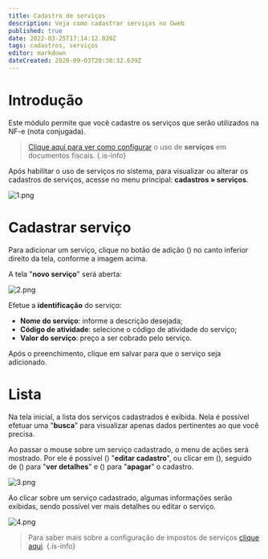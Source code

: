 ```yaml
---
title: Cadastro de serviços
description: Veja como cadastrar serviços no Gweb
published: true
date: 2022-03-25T17:14:12.039Z
tags: cadastros, serviços
editor: markdown
dateCreated: 2020-09-03T20:30:32.639Z
---
```


# Introdução

Este módulo permite que você cadastre os serviços que serão utilizados na NF-e (nota conjugada).

> [Clique aqui para ver como configurar](https://help.gdoorweb.com.br/pt-br/configuracoes/geral#servi%C3%A7os) o uso de **serviços** em documentos fiscais.
{.is-info}

Após habilitar o uso de serviços no sistema, para visualizar ou alterar os cadastros de serviços, acesse no menu principal: **cadastros » serviços**.

![1.png](/cadastros/serviços/1.png)

# Cadastrar serviço

Para adicionar um serviço, clique no botão de adição (<em class="mdi mdi-plus"></em>) no canto inferior direito da tela, conforme a imagem acima.

A tela "**novo serviço**" será aberta:

![2.png](/cadastros/serviços/2.png)

Efetue a **identificação** do serviço:
- **Nome do serviço**: informe a descrição desejada;
- **Código de atividade**: selecione o código de atividade do serviço;
- **Valor do serviço**: preço a ser cobrado pelo serviço.

Após o preenchimento, clique em <span class="mat-button mdi "> salvar</span>  para que o serviço seja adicionado.

# Lista

Na tela inicial, a lista dos serviços cadastrados é exibida. Nela é possível efetuar uma "**busca**" para visualizar apenas dados pertinentes ao que você precisa.

Ao passar o mouse sobre um serviço cadastrado, o menu de ações será mostrado. Por ele é possível (<em class="mdi mdi-pencil"></em>) "**editar cadastro**", ou clicar em (<em class="mdi mdi-dots-vertical"></em>), seguido de (<em class="mdi mdi-eye"></em>) para "**ver detalhes**" e (<em class="mdi mdi-delete"></em>) para "**apagar**" o cadastro.

![3.png](/cadastros/serviços/3.png)

Ao clicar sobre um serviço cadastrado, algumas informações serão exibidas, sendo possível ver <span class="mat-button mdi "> mais detalhes</span> ou <span class="mat-button mdi "> editar</span> o serviço.

![4.png](/cadastros/serviços/4.png)

> Para saber mais sobre a configuração de impostos de serviços [clique aqui](/configuracoes/impostos/servicos).
{.is-info}




